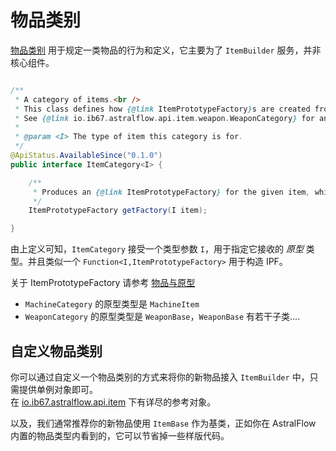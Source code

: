 # 物品类别

[物品类别](https://flow.bukkit.rip/javadoc/io/ib67/astralflow/item/builder/ItemCategory.html)
用于规定一类物品的行为和定义，它主要为了 `ItemBuilder` 服务，并非核心组件。

```java

/**
 * A category of items.<br />
 * This class defines how {@link ItemPrototypeFactory}s are created from your custom item types.<br />
 * See {@link io.ib67.astralflow.api.item.weapon.WeaponCategory} for an example.
 *
 * @param <I> The type of item this category is for.
 */
@ApiStatus.AvailableSince("0.1.0")
public interface ItemCategory<I> {

    /**
     * Produces an {@link ItemPrototypeFactory} for the given item, which will be registered into {@link io.ib67.astralflow.manager.ItemRegistry}
     */
    ItemPrototypeFactory getFactory(I item);

}
```

由上定义可知，`ItemCategory` 接受一个类型参数 `I`，用于指定它接收的 *原型* 类型。并且类似一个 `Function<I,ItemPrototypeFactory>` 用于构造 IPF。

关于 ItemPrototypeFactory 请参考 [物品与原型](./spec/item_prototype.md)

* `MachineCategory` 的原型类型是 `MachineItem`
* `WeaponCategory` 的原型类型是 `WeaponBase`，`WeaponBase` 有若干子类....

## 自定义物品类别

你可以通过自定义一个物品类别的方式来将你的新物品接入 `ItemBuilder` 中，只需提供单例对象即可。  
在 [io.ib67.astralflow.api.item](https://github.com/InlinedLambdas/AstralFlow/tree/main/src/main/java/io/ib67/astralflow/api/item)
下有详尽的参考对象。

以及，我们通常推荐你的新物品使用 `ItemBase` 作为基类，正如你在 AstralFlow 内置的物品类型内看到的，它可以节省掉一些样版代码。